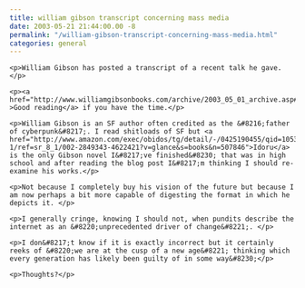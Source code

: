 ```yaml
---
title: william gibson transcript concerning mass media
date: 2003-05-21 21:44:00.00 -8
permalink: "/william-gibson-transcript-concerning-mass-media.html"
categories: general
---
```

	<p>William Gibson has posted a transcript of a recent talk he gave. </p>

	<p><a href="http://www.williamgibsonbooks.com/archive/2003_05_01_archive.asp#200322370" >Good reading</a> if you have the time.</p>

	<p>William Gibson is an SF author often credited as the &#8216;father of cyberpunk&#8217;. I read shitloads of SF but <a href="http://www.amazon.com/exec/obidos/tg/detail/-/0425190455/qid=1053568075/sr=8-1/ref=sr_8_1/002-2849343-4622421?v=glance&s=books&n=507846">Idoru</a>  is the only Gibson novel I&#8217;ve finished&#8230; that was in high school and after reading the blog post I&#8217;m thinking I should re-examine his works.</p>

	<p>Not because I completely buy his vision of the future but because I am now perhaps a bit more capable of digesting the format in which he depicts it. </p>

	<p>I generally cringe, knowing I should not, when pundits describe the internet as an &#8220;unprecedented driver of change&#8221;. </p>

	<p>I don&#8217;t know if it is exactly incorrect but it certainly reeks of &#8220;we are at the cusp of a new age&#8221; thinking which every generation has likely been guilty of in some way&#8230;</p>

	<p>Thoughts?</p>
